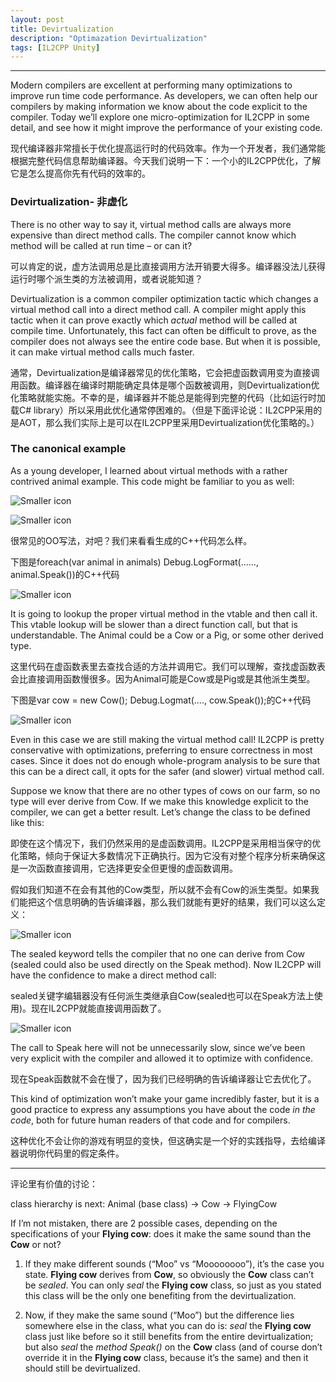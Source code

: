 ```yaml
---
layout: post
title: Devirtualization
description: "Optimazation Devirtualization"
tags: [IL2CPP Unity]
---
```


----------------------

Modern compilers are excellent at performing many optimizations to improve run time code performance. As developers, we can often help our compilers by making information we know about the code explicit to the compiler. Today we’ll explore one micro-optimization for IL2CPP in some detail, and see how it might improve the performance of your existing code.

现代编译器非常擅长于优化提高运行时的代码效率。作为一个开发者，我们通常能根据完整代码信息帮助编译器。今天我们说明一下：一个小的IL2CPP优化，了解它是怎么提高你先有代码的效率的。

### Devirtualization- 非虚化

There is no other way to say it, virtual method calls are always more expensive than direct method calls. The compiler cannot know which method will be called at run time – or can it?

可以肯定的说，虚方法调用总是比直接调用方法开销要大得多。编译器没法儿获得运行时哪个派生类的方法被调用，或者说能知道？

Devirtualization is a common compiler optimization tactic which changes a virtual method call into a direct method call. A compiler might apply this tactic when it can prove exactly which *actual* method will be called at compile time. Unfortunately, this fact can often be difficult to prove, as the compiler does not always see the entire code base. But when it is possible, it can make virtual method calls much faster.

通常，Devirtualization是编译器常见的优化策略，它会把虚函数调用变为直接调用函数。编译器在编译时期能确定具体是哪个函数被调用，则Devirtualization优化策略就能实施。不幸的是，编译器并不能总是能得到完整的代码（比如运行时加载C# library）所以采用此优化通常停困难的。（但是下面评论说：IL2CPP采用的是AOT，那么我们实际上是可以在IL2CPP里采用Devirtualization优化策略的。）

### The canonical example

As a young developer, I learned about virtual methods with a rather contrived animal example. This code might be familiar to you as well:

![Smaller icon](http://amgoodlife.top/images/9/animal.png)

![Smaller icon](http://amgoodlife.top/images/9/farm.png)

很常见的OO写法，对吧？我们来看看生成的C++代码怎么样。

下图是foreach(var animal in animals) Debug.LogFormat(……, animal.Speak())的C++代码

![Smaller icon](http://amgoodlife.top/images/9/c_1.png)

It is going to lookup the proper virtual method in the vtable and then call it. This vtable lookup will be slower than a direct function call, but that is understandable. The Animal could be a Cow or a Pig, or some other derived type.

这里代码在虚函数表里去查找合适的方法并调用它。我们可以理解，查找虚函数表会比直接调用函数慢很多。因为Animal可能是Cow或是Pig或是其他派生类型。

下图是var cow = new Cow(); Debug.Logmat(…., cow.Speak());的C++代码

![Smaller icon](http://amgoodlife.top/images/9/c2.png)

Even in this case we are still making the virtual method call! IL2CPP is pretty conservative with optimizations, preferring to ensure correctness in most cases. Since it does not do enough whole-program analysis to be sure that this can be a direct call, it opts for the safer (and slower) virtual method call.

Suppose we know that there are no other types of cows on our farm, so no type will ever derive from Cow. If we make this knowledge explicit to the compiler, we can get a better result. Let’s change the class to be defined like this:

即使在这个情况下，我们仍然采用的是虚函数调用。IL2CPP是采用相当保守的优化策略，倾向于保证大多数情况下正确执行。因为它没有对整个程序分析来确保这是一次函数直接调用，它选择更安全但更慢的虚函数调用。

假如我们知道不在会有其他的Cow类型，所以就不会有Cow的派生类型。如果我们能把这个信息明确的告诉编译器，那么我们就能有更好的结果，我们可以这么定义：

![Smaller icon](http://amgoodlife.top/images/9/seal.png)

The sealed keyword tells the compiler that no one can derive from Cow (sealed could also be used directly on the Speak method). Now IL2CPP will have the confidence to make a direct method call:

sealed关键字编辑器没有任何派生类继承自Cow(sealed也可以在Speak方法上使用)。现在IL2CPP就能直接调用函数了。

![Smaller icon](http://amgoodlife.top/images/9/seal_c.png)

The call to Speak here will not be unnecessarily slow, since we’ve been very explicit with the compiler and allowed it to optimize with confidence.

现在Speak函数就不会在慢了，因为我们已经明确的告诉编译器让它去优化了。

This kind of optimization won’t make your game incredibly faster, but it is a good practice to express any assumptions you have about the code *in the code*, both for future human readers of that code and for compilers.

这种优化不会让你的游戏有明显的变快，但这确实是一个好的实践指导，去给编译器说明你代码里的假定条件。


---------

评论里有价值的讨论：

class hierarchy is next:
Animal (base class) -> Cow -> FlyingCow

If I’m not mistaken, there are 2 possible cases, depending on the specifications of your **Flying cow**: does it make the same sound than the **Cow** or not?

1) If they make different sounds (“Moo” vs “Moooooooo”), it’s the case you state. **Flying cow** derives from **Cow**, so obviously the **Cow** class can’t be *sealed*. You can only *seal* the **Flying cow** class, so just as you stated this class will be the only one benefiting from the devirtualization.

2) Now, if they make the same sound (“Moo”) but the difference lies somewhere else in the class, what you can do is: *seal* the **Flying cow** class just like before so it still benefits from the entire devirtualization; but also *seal* the *method Speak()* on the **Cow** class (and of course don’t override it in the **Flying cow** class, because it’s the same) and then it should still be devirtualized.